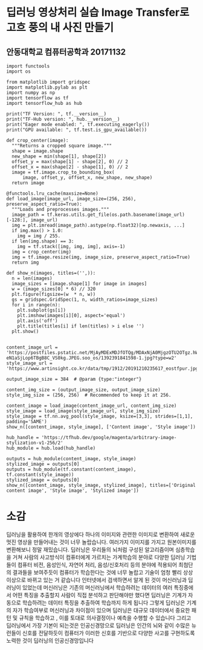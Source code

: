 # 딥러닝 영상처리 실습 Image Transfer로 고흐 풍의 내 사진 만들기
## 안동대학교 컴퓨터공학과 20171132 
```
import functools
import os

from matplotlib import gridspec
import matplotlib.pylab as plt
import numpy as np
import tensorflow as tf
import tensorflow_hub as hub

print("TF Version: ", tf.__version__)
print("TF-Hub version: ", hub.__version__)
print("Eager mode enabled: ", tf.executing_eagerly())
print("GPU available: ", tf.test.is_gpu_available())

def crop_center(image):
  """Returns a cropped square image."""
  shape = image.shape
  new_shape = min(shape[1], shape[2])
  offset_y = max(shape[1] - shape[2], 0) // 2
  offset_x = max(shape[2] - shape[1], 0) // 2
  image = tf.image.crop_to_bounding_box(
      image, offset_y, offset_x, new_shape, new_shape)
  return image

@functools.lru_cache(maxsize=None)
def load_image(image_url, image_size=(256, 256), preserve_aspect_ratio=True):
  """Loads and preprocesses images."""
  image_path = tf.keras.utils.get_file(os.path.basename(image_url)[-128:], image_url)
  img = plt.imread(image_path).astype(np.float32)[np.newaxis, ...]
  if img.max() > 1.0:
    img = img / 255.
  if len(img.shape) == 3:
    img = tf.stack([img, img, img], axis=-1)
  img = crop_center(img)
  img = tf.image.resize(img, image_size, preserve_aspect_ratio=True)
  return img

def show_n(images, titles=('',)):
  n = len(images)
  image_sizes = [image.shape[1] for image in images]
  w = (image_sizes[0] * 6) // 320
  plt.figure(figsize=(w  * n, w))
  gs = gridspec.GridSpec(1, n, width_ratios=image_sizes)
  for i in range(n):
    plt.subplot(gs[i])
    plt.imshow(images[i][0], aspect='equal')
    plt.axis('off')
    plt.title(titles[i] if len(titles) > i else '')
  plt.show()


content_image_url = 'https://postfiles.pstatic.net/MjAyMDExMDJfOTQg/MDAxNjA0MjgzOTU2OTgz.hWs8M9rzZmEEpxyBS_xmA5Y_4qVWFUfqNOfgtg2yZDIg.DN2tDtPOM_7qbvrt49GuK-eN1aSjLop6TBgB8C_VS0kg.JPEG.soo_os/1392391841598-1.jpg?type=w2'  
style_image_url = 'https://www.artinsight.co.kr/data/tmp/1912/20191210235617_eostfpur.jpg'  

output_image_size = 384  # @param {type:"integer"}

content_img_size = (output_image_size, output_image_size)
style_img_size = (256, 256)  # Recommended to keep it at 256.

content_image = load_image(content_image_url, content_img_size)
style_image = load_image(style_image_url, style_img_size)
style_image = tf.nn.avg_pool(style_image, ksize=[3,3], strides=[1,1], padding='SAME')
show_n([content_image, style_image], ['Content image', 'Style image'])

hub_handle = 'https://tfhub.dev/google/magenta/arbitrary-image-stylization-v1-256/2'
hub_module = hub.load(hub_handle)

outputs = hub_module(content_image, style_image)
stylized_image = outputs[0]
outputs = hub_module(tf.constant(content_image), tf.constant(style_image))
stylized_image = outputs[0]
show_n([content_image, style_image, stylized_image], titles=['Original content image', 'Style image', 'Stylized image'])
```

# 소감
딥러닝을 활용하여 한개의 영상에다 하나의 이미지와 관련한 이미지로 변환하여 새로운 멋진 영상을 만들어내는 것이 너무 놀랍습니다.
여러가지 이미지를 가지고 원본이미지를 변환해보니 정말 재밌습니다. 
딥러닝은 우리들의 뇌처럼 구성된 알고리즘이며
심층학습을 거쳐 사람의 사고방식이 컴퓨터에게 가르치는 가계학습의 분야로
다양한 딥러닝 기법들이 컴퓨터 비전, 음성인식, 자연어 처리, 음성/신호처리 등의 분야에 적용되어 최첨단의 
결과들을 보여주듯이 컴퓨터가 학습한다는 것에 너무 놀랍고 기술이 엄청 빨리 상상이상으로 바뀌고 있는 거 같습니다
인터넷에서 검색하면서 알게 된 것이 머신러닝과 딥러닝이 있었는데
머신러닝은 기존의 머신러닝에서 학습하려는 데이터의 여러 특징중에서 어떤 특징을 추출할지
사람이 직접 분석하고 판단해야만 했다면
딥러닝은  기계가 자동으로 학습하려는 데이터 특징을 추출하여 학습까지 하게 됩니다
그렇게 딥러닝은 기계의 자가 학습여부로 머신러닝과 차이점이 있으며
딥러닝은 대규모 데이터에서 중요한 패턴 및 규칙을 학습하고 ,
이를 토대로 의사결정이나 예측을 수행할 수 있습니다
그리고 딥러닝에서 가장 기본이 되는것은 인공신경망으로
딥러닝은  인간의 뇌와 같이 수많은 뉴런들이 신호를 전달하듯이
컴퓨터가 이러한 신호를 기반으로 다양한 사고를 구현하도록 노력한 것이 딥러닝의 인공신경망입니다


